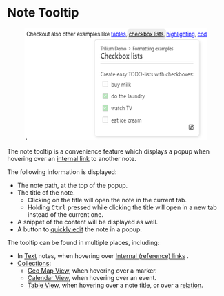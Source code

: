 # Note Tooltip
<figure class="image image-style-align-right"><img style="aspect-ratio:505/261;" src="Note Tooltip_image.png" width="505" height="261"></figure>

The note tooltip is a convenience feature which displays a popup when hovering over an [internal link](../../Note%20Types/Text/Links/Internal%20\(reference\)%20links.md) to another note.

The following information is displayed:

*   The note path, at the top of the popup.
*   The title of the note.
    *   Clicking on the title will open the note in the current tab.
    *   Holding <kbd>Ctrl</kbd> pressed while clicking the title will open in a new tab instead of the current one.
*   A snippet of the content will be displayed as well.
*   A button to [quickly edit](Quick%20edit.md) the note in a popup.

The tooltip can be found in multiple places, including:

*   In <a class="reference-link" href="../../Note%20Types/Text.md">Text</a> notes, when hovering over <a class="reference-link" href="../../Note%20Types/Text/Links/Internal%20(reference)%20links.md">Internal (reference) links</a> .
*   <a class="reference-link" href="../../Collections.md">Collections</a>: 
    *   <a class="reference-link" href="../../Collections/Geo%20Map.md">Geo Map View</a>, when hovering over a marker.
    *   <a class="reference-link" href="../../Collections/Calendar.md">Calendar View</a>, when hovering over an event.
    *   <a class="reference-link" href="../../Collections/Table.md">Table View</a>, when hovering over a note title, or over a [relation](../../Advanced%20Usage/Attributes/Relations.md).